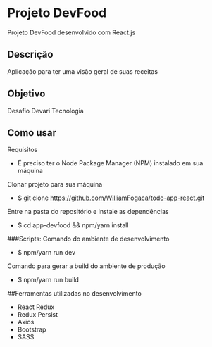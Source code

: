 # Projeto DevFood
Projeto DevFood desenvolvido com React.js

## Descrição
Aplicação para ter uma visão geral de suas receitas

## Objetivo
Desafio Devari Tecnologia

## Como usar
Requisitos
* É preciso ter o Node Package Manager (NPM) instalado em sua máquina

Clonar projeto para sua máquina
* $ git clone https://github.com/WilliamFogaca/todo-app-react.git

Entre na pasta do repositório e instale as dependências
* $ cd app-devfood && npm/yarn install

###Scripts:
  Comando do ambiente de desenvolvimento
  * $ npm/yarn run dev

  Comando para gerar a build do ambiente de produção
  * $ npm/yarn run build

##Ferramentas utilizadas no desenvolvimento
* React Redux
* Redux Persist
* Axios
* Bootstrap
* SASS